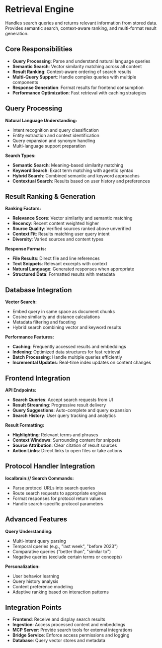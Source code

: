 # Retrieval Engine

Handles search queries and returns relevant information from stored data. Provides semantic search, context-aware ranking, and multi-format result generation.

## Core Responsibilities

- **Query Processing**: Parse and understand natural language queries
- **Semantic Search**: Vector similarity matching across all content
- **Result Ranking**: Context-aware ordering of search results
- **Multi-Query Support**: Handle complex queries with multiple components
- **Response Generation**: Format results for frontend consumption
- **Performance Optimization**: Fast retrieval with caching strategies

## Query Processing

**Natural Language Understanding:**
- Intent recognition and query classification
- Entity extraction and context identification
- Query expansion and synonym handling
- Multi-language support preparation

**Search Types:**
- **Semantic Search**: Meaning-based similarity matching
- **Keyword Search**: Exact term matching with agentic syntax
- **Hybrid Search**: Combined semantic and keyword approaches
- **Contextual Search**: Results based on user history and preferences

## Result Ranking & Generation

**Ranking Factors:**
- **Relevance Score**: Vector similarity and semantic matching
- **Recency**: Recent content weighted higher
- **Source Quality**: Verified sources ranked above unverified
- **Context Fit**: Results matching user query intent
- **Diversity**: Varied sources and content types

**Response Formats:**
- **File Results**: Direct file and line references
- **Text Snippets**: Relevant excerpts with context
- **Natural Language**: Generated responses when appropriate
- **Structured Data**: Formatted results with metadata

## Database Integration

**Vector Search:**
- Embed query in same space as document chunks
- Cosine similarity and distance calculations
- Metadata filtering and faceting
- Hybrid search combining vector and keyword results

**Performance Features:**
- **Caching**: Frequently accessed results and embeddings
- **Indexing**: Optimized data structures for fast retrieval
- **Batch Processing**: Handle multiple queries efficiently
- **Incremental Updates**: Real-time index updates on content changes

## Frontend Integration

**API Endpoints:**
- **Search Queries**: Accept search requests from UI
- **Result Streaming**: Progressive result delivery
- **Query Suggestions**: Auto-complete and query expansion
- **Search History**: User query tracking and analytics

**Result Formatting:**
- **Highlighting**: Relevant terms and phrases
- **Context Windows**: Surrounding content for snippets
- **Source Attribution**: Clear citation of result sources
- **Action Links**: Direct links to open files or take actions

## Protocol Handler Integration

**localbrain:// Search Commands:**
- Parse protocol URLs into search queries
- Route search requests to appropriate engines
- Format responses for protocol return values
- Handle search-specific protocol parameters

## Advanced Features

**Query Understanding:**
- Multi-intent query parsing
- Temporal queries (e.g., "last week", "before 2023")
- Comparative queries ("better than", "similar to")
- Negative queries (exclude certain terms or concepts)

**Personalization:**
- User behavior learning
- Query history analysis
- Content preference modeling
- Adaptive ranking based on interaction patterns

## Integration Points

- **Frontend**: Receive and display search results
- **Ingestion**: Access processed content and embeddings
- **MCP Server**: Provide search tools for external integrations
- **Bridge Service**: Enforce access permissions and logging
- **Database**: Query vector stores and metadata
